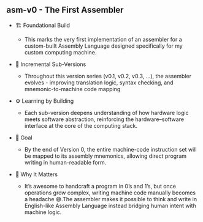 ## asm-v0 - The First Assembler
- 🏗️ Foundational Build
  -  This marks the very first implementation of an assembler for a custom-built Assembly Language designed specifically for my custom computing machine.
  
- 🔄 Incremental Sub-Versions
  -  Throughout this version series (v0.1, v0.2, v0.3, ...), the assembler evolves - improving translation logic, syntax checking, and mnemonic-to-machine code mapping
  
- ⚙️ Learning by Building 
  - Each sub-version deepens understanding of how hardware logic meets software abstraction, reinforcing the hardware–software interface at the core of the computing stack.
  
- 🧠 Goal
  - By the end of Version 0, the entire machine-code instruction set will be mapped to its assembly mnemonics, allowing direct program writing in human-readable form.

- 💬 Why It Matters
  - It’s awesome to handcraft a program in 0’s and 1’s, but once operations grow complex, writing machine code manually becomes a headache 😅.The assembler makes it possible to think and write in English-like Assembly Language instead  bridging human intent with machine logic.

